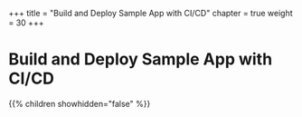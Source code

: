 +++
title = "Build and Deploy Sample App with CI/CD"
chapter = true
weight = 30
+++

# Build and Deploy Sample App with CI/CD

{{% children showhidden="false" %}}
